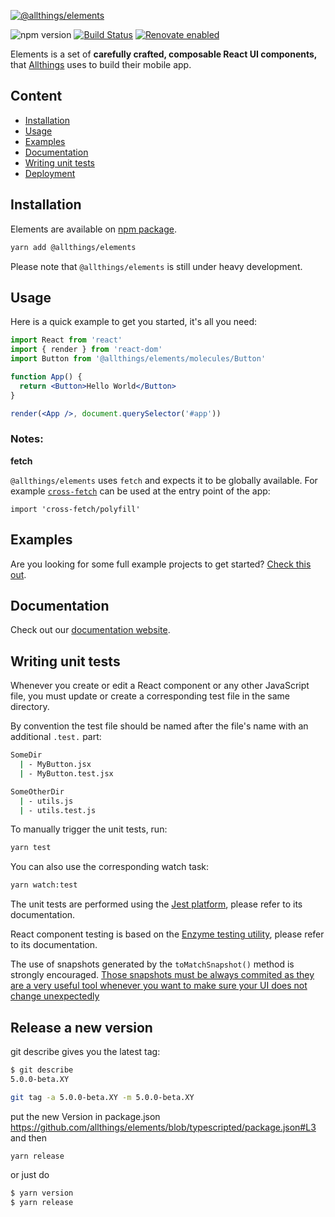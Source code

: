 [![@allthings/elements](https://user-images.githubusercontent.com/132332/52407942-eb8e1700-2ad1-11e9-97f2-c71aa16ea41a.png)](https://developers.allthings.me/elements/index.html)

<img alt="npm version" src="https://badge.fury.io/js/%40allthings%2Felements.svg"> [![Build Status](https://travis-ci.org/allthings/elements.svg?branch=master)](https://travis-ci.org/allthings/elements) [![Renovate enabled](https://img.shields.io/badge/renovate-enabled-brightgreen.svg)](https://renovateapp.com/)

Elements is a set of **carefully crafted, composable React UI components,** that [Allthings](https://www.allthings.me) uses to build their mobile app.

## Content

- [Installation](#installation)
- [Usage](#usage)
- [Examples](#examples)
- [Documentation](#documentation)
- [Writing unit tests](#writing-unit-tests)
- [Deployment](#release-a-new-version)

## Installation

Elements are available on [npm package](https://www.npmjs.com/package/@allthings/elements).

```sh
yarn add @allthings/elements
```

Please note that `@allthings/elements` is still under heavy development.

## Usage

Here is a quick example to get you started, it's all you need:

```jsx
import React from 'react'
import { render } from 'react-dom'
import Button from '@allthings/elements/molecules/Button'

function App() {
  return <Button>Hello World</Button>
}

render(<App />, document.querySelector('#app'))
```

### Notes:

**fetch**

`@allthings/elements` uses `fetch` and expects it to be globally available. For example [`cross-fetch`](https://github.com/lquixada/cross-fetch) can be used at the entry point of the app:

```
import 'cross-fetch/polyfill'
```

## Examples

Are you looking for some full example projects to get started?
[Check this out](https://github.com/allthings/elements-example).

## Documentation

Check out our [documentation website](https://developers.allthings.me/elements/index.html).

## Writing unit tests

Whenever you create or edit a React component or any other JavaScript file, you must update or create a corresponding test file in the same directory.

By convention the test file should be named after the file's name with an additional `.test.` part:

```sh
SomeDir
  | - MyButton.jsx
  | - MyButton.test.jsx
```

```sh
SomeOtherDir
  | - utils.js
  | - utils.test.js
```

To manually trigger the unit tests, run:

```sh
yarn test
```

You can also use the corresponding watch task:

```sh
yarn watch:test
```

The unit tests are performed using the [Jest platform](https://facebook.github.io/jest/), please refer to its documentation.

React component testing is based on the [Enzyme testing utility](http://airbnb.io/enzyme/docs/api/), please refer to its documentation.

The use of snapshots generated by the `toMatchSnapshot()` method is strongly encouraged. [Those snapshots must be always commited as they are a very useful tool whenever you want to make sure your UI does not change unexpectedly](https://facebook.github.io/jest/docs/en/snapshot-testing.html)

## Release a new version

git describe gives you the latest tag:

```sh
$ git describe
5.0.0-beta.XY
```

```sh
git tag -a 5.0.0-beta.XY -m 5.0.0-beta.XY
```
put the new Version in package.json https://github.com/allthings/elements/blob/typescripted/package.json#L3
and then  

``` sh
yarn release
``` 

or just do 

``` sh
$ yarn version
$ yarn release
```




